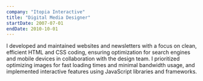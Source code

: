 ```yaml
---
company: "Itopia Interactive"
title: "Digital Media Designer"
startDate: 2007-07-01
endDate: 2010-10-01
---
```


I developed and maintained websites and newsletters with a focus on clean, efficient HTML and CSS coding, ensuring optimization for search engines and mobile devices in collaboration with the design team. I prioritized optimizing images for fast loading times and minimal bandwidth usage, and implemented interactive features using JavaScript libraries and frameworks.